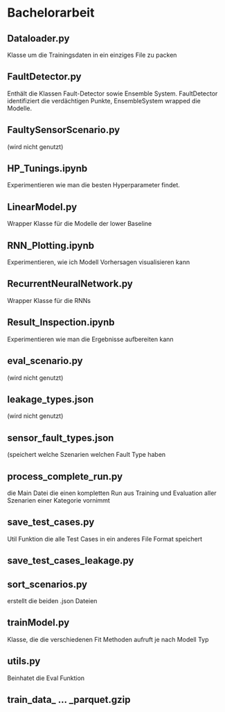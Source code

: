 # Bachelorarbeit

## Dataloader.py
Klasse um die Trainingsdaten in ein einziges File zu packen

## FaultDetector.py
Enthält die Klassen Fault-Detector sowie Ensemble System. 
FaultDetector identifiziert die verdächtigen Punkte, EnsembleSystem wrapped die Modelle.

## FaultySensorScenario.py 
(wird nicht genutzt)

## HP_Tunings.ipynb
Experimentieren wie man die besten Hyperparameter findet.

## LinearModel.py
Wrapper Klasse für die Modelle der lower Baseline

## RNN_Plotting.ipynb
Experimentieren, wie ich Modell Vorhersagen visualisieren kann

## RecurrentNeuralNetwork.py
Wrapper Klasse für die RNNs

## Result_Inspection.ipynb
Experimentieren wie man die Ergebnisse aufbereiten kann

## eval_scenario.py
(wird nicht genutzt)

## leakage_types.json
(wird nicht genutzt)

## sensor_fault_types.json
(speichert welche Szenarien welchen Fault Type haben

## process_complete_run.py
die Main Datei die einen kompletten Run aus Training und Evaluation aller Szenarien einer Kategorie vornimmt

## save_test_cases.py
Util Funktion die alle Test Cases in ein anderes File Format speichert

## save_test_cases_leakage.py

## sort_scenarios.py
erstellt die beiden .json Dateien

## trainModel.py
Klasse, die die verschiedenen Fit Methoden aufruft je nach Modell Typ

## utils.py
Beinhatet die Eval Funktion

## train_data_ ... _parquet.gzip

